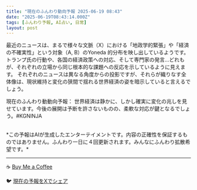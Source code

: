 ```yaml
---
title: "現在のふんわり動向予報 2025-06-19 08:43"
date: "2025-06-19T08:43:14.000Z"
tags: [ふんわり予報, AI占い, 日常]
layout: post
---
```


最近のニュースは、まるで様々な文脈（X）における「地政学的緊張」や「経済の不確実性」という対象（A, B）のYoneda 的分布を映し出しているようです。  トランプ氏の行動や、各国の経済政策への対応、そして専門家の発言…どれもが、それぞれの立場から同じ根本的な課題への反応を示しているように見えます。  それぞれのニュースは異なる角度からの投影ですが、それらが織りなす全体像は、現状維持と変化の狭間で揺れる世界経済の姿を暗示していると言えるでしょう。

現在のふんわり動動向予報：
世界経済は静かに、しかし確実に変化の兆しを見せています。今後の展開は予断を許さないものの、柔軟な対応が鍵となるでしょう。#KGNINJA

<br>
*この予報はAIが生成したエンターテイメントです。内容の正確性を保証するものではありません。ふんわり一日に４回更新されます。みんなにふんわり拡散希望です。*

---
☕️ [Buy Me a Coffee](https://www.buymeacoffee.com/kgninja)

🐦 [現在の予報をXでシェア](https://twitter.com/intent/tweet?text=%E7%8F%BE%E5%9C%A8%E3%81%AE%E3%81%B5%E3%82%93%E3%82%8F%E3%82%8A%E4%BA%88%E5%A0%B1%3A%20%E3%80%8C%E6%9C%80%E8%BF%91%E3%81%AE%E3%83%8B%E3%83%A5%E3%83%BC%E3%82%B9%E3%81%AF%E3%80%81%E3%81%BE%E3%82%8B%E3%81%A7%E6%A7%98%E3%80%85%E3%81%AA%E6%96%87%E8%84%88%EF%BC%88X%EF%BC%89%E3%81%AB%E3%81%8A%E3%81%91%E3%82%8B%E3%80%8C%E5%9C%B0%E6%94%BF%E5%AD%A6%E7%9A%84%E7%B7%8A%E5%BC%B5%E3%80%8D%E3%82%84%E3%80%8C%E7%B5%8C%E6%B8%88%E3%81%AE%E4%B8%8D%E7%A2%BA%E5%AE%9F%E6%80%A7%E3%80%8D%E3%81%A8%E3%81%84%E3%81%86%E5%AF%BE%E8%B1%A1%EF%BC%88A%2C%20B%EF%BC%89%E3%81%AEYoneda%20%E7%9A%84%E5%88%86%E5%B8%83%E3%82%92%E6%98%A0%E3%81%97%E5%87%BA%E3%81%97%E3%81%A6%E3%81%84%E3%82%8B%E3%82%88%E3%81%86%E3%81%A7%E3%81%99%E3%80%82%E3%80%8D%23KGNINJA%20%E7%B6%9A%E3%81%8D%E3%81%AF%E3%83%96%E3%83%AD%E3%82%B0%E3%81%A7%EF%BC%81%F0%9F%91%87&url=https%3A%2F%2Fkg-ninja.github.io%2FFunwariyoso%2F)
